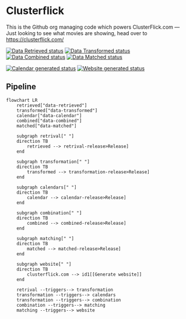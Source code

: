 # Clusterflick

This is the Github org managing code which powers ClusterFlick.com &mdash; Just looking to see what movies are showing, head over to https://clusterflick.com/

[![Data Retrieved status](https://github.com/clusterflick/data-retrieved/actions/workflows/retrieve.yml/badge.svg)](https://github.com/clusterflick/data-retrieved/actions)
[![Data Transformed status](https://github.com/clusterflick/data-transformed/actions/workflows/transform.yml/badge.svg)](https://github.com/clusterflick/data-transformed/actions)
[![Data Combined status](https://github.com/clusterflick/data-combined/actions/workflows/combine.yml/badge.svg)](https://github.com/clusterflick/data-combined/actions)
[![Data Matched status](https://github.com/clusterflick/data-matched/actions/workflows/combine.yml/badge.svg)](https://github.com/clusterflick/data-matched/actions)

[![Calendar generated status](https://github.com/clusterflick/data-calendar/actions/workflows/generate_calendar.yml/badge.svg)](https://github.com/clusterflick/data-calendar/actions)
[![Website generated status](https://github.com/clusterflick/clusterflick.com/actions/workflows/generate_site.yml/badge.svg)](https://github.com/clusterflick/clusterflick.com/actions)

## Pipeline

```mermaid
flowchart LR
    retrieved["data-retrieved"]
    transformed["data-transformed"]
    calendar["data-calendar"]
    combined["data-combined"]
    matched["data-matched"]

    subgraph retrival[" "]
    direction TB
        retrieved --> retrival-release>Release]
    end

    subgraph transformation[" "]
    direction TB
        transformed --> transformation-release>Release]
    end

    subgraph calendars[" "]
    direction TB
        calendar --> calendar-release>Release]
    end

    subgraph combination[" "]
    direction TB
        combined --> combined-release>Release]
    end

    subgraph matching[" "]
    direction TB
        matched --> matched-release>Release]
    end

    subgraph website[" "]
    direction TB
        clusterflick.com --> id1[[Generate website]]
    end

    retrival --triggers--> transformation
    transformation --triggers--> calendars
    transformation --triggers--> combination
    combination --triggers--> matching
    matching --triggers--> website

```


